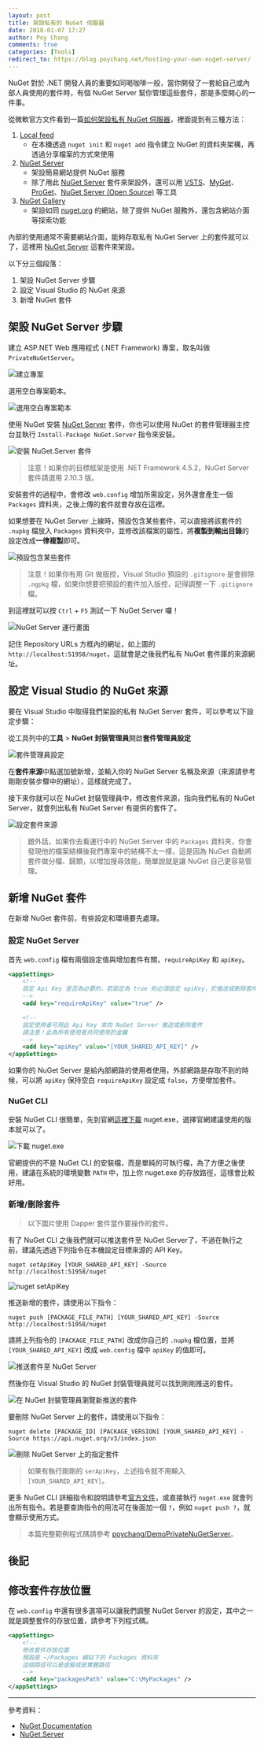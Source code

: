 ```yaml
---
layout: post
title: 架設私有的 NuGet 伺服器
date: 2018-01-07 17:27
author: Poy Chang
comments: true
categories: [Tools]
redirect_to: https://blog.poychang.net/hosting-your-own-nuget-server/
---
```


NuGet 對於 .NET 開發人員的重要如同喝咖啡一般，當你開發了一套給自己或內部人員使用的套件時，有個 NuGet Server 幫你管理這些套件，那是多麼開心的一件事。

從微軟官方文件看到一篇[如何架設私有 NuGet 伺服器](https://docs.microsoft.com/zh-tw/nuget/hosting-packages/overview?WT.mc_id=DT-MVP-5003022)，裡面提到有三種方法：

1. [Local feed](https://docs.microsoft.com/zh-tw/nuget/hosting-packages/local-feeds?WT.mc_id=DT-MVP-5003022)
	* 在本機透過 `nuget init` 和 `nuget add` 指令建立 NuGet 的資料夾架構，再透過分享檔案的方式來使用
2. [NuGet Server](https://docs.microsoft.com/zh-tw/nuget/hosting-packages/nuget-server?WT.mc_id=DT-MVP-5003022)
	* 架設簡易網站提供 NuGet 服務
	* 除了用此 [NuGet Server](http://nugetserver.net/) 套件來架設外，還可以用 [VSTS](https://www.visualstudio.com/docs/package/nuget/publish)、[MyGet](http://myget.org/)、[ProGet](http://inedo.com/proget)、[NuGet Server (Open Source)](http://nuget-server.net/) 等工具
3. [NuGet Gallery](https://github.com/NuGet/NuGetGallery#build-and-run-the-gallery-in-arbitrary-number-easy-steps)
	* 架設如同 [nuget.org](https://www.nuget.org/) 的網站，除了提供 NuGet 服務外，還包含網站介面等探索功能

內部的使用通常不需要網站介面，能夠存取私有 NuGet Server 上的套件就可以了，這裡用 [NuGet Server](http://nugetserver.net/) 這套件來架設。

以下分三個段落：

1. 架設 NuGet Server 步驟
2. 設定 Visual Studio 的 NuGet 來源
3. 新增 NuGet 套件

## 架設 NuGet Server 步驟

建立 ASP.NET Web 應用程式 (.NET Framework) 專案，取名叫做 `PrivateNuGetServer`。

![建立專案](https://i.imgur.com/zSn1Qtp.png)

選用空白專案範本。

![選用空白專案範本](https://i.imgur.com/4P1uJP3.png)

使用 NuGet 安裝 [NuGet Server](https://www.nuget.org/packages/NuGet.Server/) 套件，你也可以使用 NuGet 的套件管理器主控台並執行 `Install-Package NuGet.Server` 指令來安裝。

![安裝 NuGet.Server 套件](https://i.imgur.com/xuv5IYe.png)

>注意！如果你的目標框架是使用 .NET Framework 4.5.2，NuGet Server 套件請選用 2.10.3 版。

安裝套件的過程中，會修改 `web.config` 增加所需設定，另外還會產生一個 `Packages` 資料夾，之後上傳的套件就會存放在這裡。

如果想要在 NuGet Server 上線時，預設包含某些套件，可以直接將該套件的 `.nupkg` 檔放入 `Packages` 資料夾中，並修改該檔案的屬性，將**複製到輸出目錄**的設定改成**一律複製**即可。

![預設包含某些套件](https://i.imgur.com/Pe6LdXk.png)

>注意！如果你有用 Git 做版控，Visual Studio 預設的 `.gitignore` 是會排除 `.ngpkg` 檔，如果你想要把預設的套件加入版控，記得調整一下 `.gitignore` 檔。

到這裡就可以按 `Ctrl` + `F5` 測試一下 NuGet Server 囉！

![NuGet Server 運行畫面](https://i.imgur.com/RjTB2vg.png)

記住 Repository URLs 方框內的網址，如上圖的 `http://localhost:51958/nuget`，這就會是之後我們私有 NuGet 套件庫的來源網址。 

## 設定 Visual Studio 的 NuGet 來源

要在 Visual Studio 中取得我們架設的私有 NuGet Server 套件，可以參考以下設定步驟：

從工具列中的**工具** > **NuGet 封裝管理員**開啟**套件管理員設定**

![套件管理員設定](https://i.imgur.com/93zWpcG.png)

在**套件來源**中點選加號新增，並輸入你的 NuGet Server 名稱及來源（來源請參考剛剛安裝步驟中的網址），這樣就完成了。

接下來你就可以在 NuGet 封裝管理員中，修改套件來源，指向我們私有的 NuGet Server，就會列出私有 NuGet Server 有提供的套件了。

![設定套件來源](https://i.imgur.com/wRzylSy.png)

>題外話，如果你去看運行中的 NuGet Server 中的 `Packages` 資料夾，你會發現他的檔案結構後我們專案中的結構不太一樣，這是因為 NuGet 自動將套件做分檔、歸類，以增加搜尋效能，簡單說就是讓 NuGet 自己更容易管理。

## 新增 NuGet 套件

在新增 NuGet 套件前，有些設定和環境要先處理。

### 設定 NuGet Server

首先 `web.config` 檔有兩個設定值與增加套件有關，`requireApiKey` 和 `apiKey`。

```xml
<appSettings>
    <!--
    設定 Api Key 是否為必要的，若設定為 true 則必須設定 apiKey，於推送或刪除套件時使用
    -->
    <add key="requireApiKey" value="true" />

    <!--
    設定使用者可用此 Api Key 來向 NuGet Server 推送或刪除套件
    請注意！此為所有使用者共同使用的金鑰
    -->
    <add key="apiKey" value="[YOUR_SHARED_API_KEY]" />
</appSettings>
```
 
如果你的 NuGet Server 是給內部網路的使用者使用，外部網路是存取不到的時候，可以將 `apiKey` 保持空白 `requireApiKey` 設定成 `false`，方便增加套件。

### NuGet CLI

安裝 NuGet CLI 很簡單，先到官網[這裡下載](https://www.nuget.org/downloads) nuget.exe，選擇官網建議使用的版本就可以了。

![下載 nuget.exe](https://i.imgur.com/iTPZBW5.png)

官網提供的不是 NuGet CLI 的安裝檔，而是單純的可執行檔，為了方便之後使用，建議在系統的環境變數 `PATH` 中，加上你 nuget.exe 的存放路徑，這樣會比較好用。

### 新增/刪除套件

>以下圖片使用 Dapper 套件當作要操作的套件。

有了 NuGet CLI 之後我們就可以推送套件至 NuGet Server了，不過在執行之前，建議先透過下列指令在本機設定目標來源的 API Key。 

```
nuget setApiKey [YOUR_SHARED_API_KEY] -Source http://localhost:51958/nuget
```

![nuget setApiKey](https://i.imgur.com/SbzNU0Z.png)

推送新增的套件，請使用以下指令：

```
nuget push [PACKAGE_FILE_PATH] [YOUR_SHARED_API_KEY] -Source http://localhost:51958/nuget
```

請將上列指令的 `[PACKAGE_FILE_PATH]` 改成你自己的 `.nupkg` 檔位置，並將 `[YOUR_SHARED_API_KEY]` 改成 `web.config` 檔中 `apiKey` 的值即可。

![推送套件至 NuGet Server](https://i.imgur.com/2zR9xaR.png)

然後你在 Visual Studio 的 NuGet 封裝管理員就可以找到剛剛推送的套件。

![在 NuGet 封裝管理員瀏覽新推送的套件](https://i.imgur.com/b6jhTu2.png)

要刪除 NuGet Server 上的套件，請使用以下指令：

```
nuget delete [PACKAGE_ID] [PACKAGE_VERSION] [YOUR_SHARED_API_KEY] -Source https://api.nuget.org/v3/index.json
```

![刪除 NuGet Server 上的指定套件](https://i.imgur.com/SjWwkDK.png)

>如果有執行剛剛的 `serApiKey`，上述指令就不用輸入 `[YOUR_SHARED_API_KEY]`。

更多 NuGet CLI 詳細指令和說明請參考[官方文件](https://docs.microsoft.com/en-us/nuget/tools/nuget-exe-cli-reference?WT.mc_id=DT-MVP-5003022)，或直接執行 `nuget.exe` 就會列出所有指令。若是要查詢指令的用法可在後面加一個 `?`，例如 `nuget push ?`，就會顯示使用方式。

>本篇完整範例程式碼請參考 [poychang/DemoPrivateNuGetServer](https://github.com/poychang/DemoPrivateNuGetServer)。

## 後記

## 修改套件存放位置

在 `web.config` 中還有很多選項可以讓我們調整 NuGet Server 的設定，其中之一就是調整套件的存放位置，請參考下列程式碼。

```xml
<appSettings>
    <!--
    修改套件存放位置
    預設是 ~/Packages 網站下的 Packages 資料夾
    這個路徑可以是虛擬或是實體路徑
    -->
    <add key="packagesPath" value="C:\MyPackages" />
</appSettings>
```

----------

參考資料：

* [NuGet Documentation](https://docs.microsoft.com/zh-tw/nuget/?WT.mc_id=DT-MVP-5003022)
* [NuGet.Server](http://nugetserver.net/)

